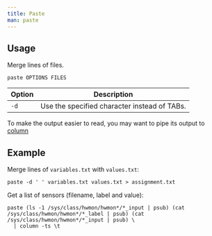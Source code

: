 ```yaml
---
title: Paste
man: paste
---
```


## Usage

Merge lines of files.

```shell
paste OPTIONS FILES
```

| Option | Description |
| --- | --- |
| `-d` | Use the specified character instead of TABs. |

To make the output easier to read,
you may want to pipe its output to [column](/tool/linux/package/column)

## Example

Merge lines of `variables.txt` with `values.txt`:

```shell
paste -d ' ' variables.txt values.txt > assignment.txt
```

Get a list of sensors (filename, label and value):

```fish
paste (ls -1 /sys/class/hwmon/hwmon*/*_input | psub) (cat /sys/class/hwmon/hwmon*/*_label | psub) (cat /sys/class/hwmon/hwmon*/*_input | psub) \
  | column -ts \t
```

